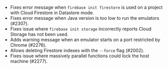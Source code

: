 - Fixes error message when `firebase init firestore` is used on a project with Cloud Firestore in Datastore mode.
- Fixes error message when Java version is too low to run the emulators (#2307).
- Fixes issue where `firebase init storage` incorrectly reports Cloud Storage has not been used.
- Adds warning message when an emulator starts on a port restricted by Chrome (#2276).
- Allows deleting Firestore indexes with the `--force` flag (#2002).
- Fixes issue where massively parallel functions could lock the host machine (#2277).
